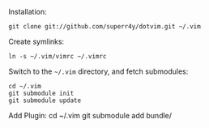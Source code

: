 
Installation:

    git clone git://github.com/superr4y/dotvim.git ~/.vim

Create symlinks:

    ln -s ~/.vim/vimrc ~/.vimrc

Switch to the `~/.vim` directory, and fetch submodules:

    cd ~/.vim
    git submodule init
    git submodule update

Add Plugin:
    cd ~/.vim
    git submodule add <url> bundle/<plugin name>

